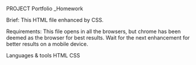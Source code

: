 PROJECT Portfolio _Homework

Brief:
This HTML file enhanced by CSS.

Requirements:
This file opens in all the browsers, but chrome has been deemed as the browser for best results.
Wait for the next enhancement for better results on a mobile device.

Languages & tools
HTML
CSS

